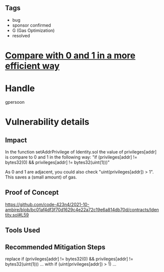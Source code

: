 ## Tags

- bug
- sponsor confirmed
- G (Gas Optimization)
- resolved

# [Compare with 0 and 1 in a more efficient way](https://github.com/code-423n4/2021-10-ambire-findings/issues/15) 

# Handle

gpersoon


# Vulnerability details

## Impact
In the function setAddrPrivilege of Identity.sol the value of privileges[addr] is compare to 0 and 1 in the following way:
"if (privileges[addr] != bytes32(0) && privileges[addr] != bytes32(uint(1)))"

As 0 and 1 are adjacent, you could also check "uint(privileges[addr]) > 1". This saves a (small amount) of gas.

## Proof of Concept
https://github.com/code-423n4/2021-10-ambire/blob/bc01af4df3f70d1629c4e22a72c19e6a814db70d/contracts/Identity.sol#L59

## Tools Used

## Recommended Mitigation Steps
replace
if (privileges[addr] != bytes32(0) && privileges[addr] != bytes32(uint(1))) ...
with
if (uint(privileges[addr]) > 1) ...

